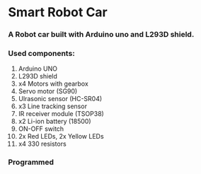 # Smart Robot Car

### A Robot car built with Arduino uno and L293D shield.

### Used components:
 1. Arduino UNO
 2. L293D shield
 3. x4 Motors with gearbox
 4. Servo motor (SG90)
 5. Ulrasonic sensor (HC-SR04)
 6. x3 Line tracking sensor
 7. IR receiver module (TSOP38)
 8. x2 Li-ion battery (18500)
 9. ON-OFF switch
 10. 2x Red LEDs, 2x Yellow LEDs
 11. x4 330 resistors

### Programmed 
